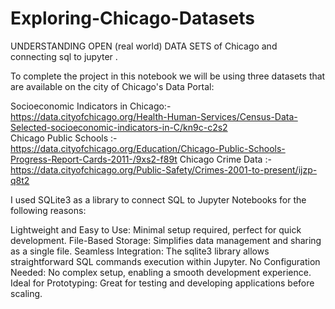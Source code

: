 # Exploring-Chicago-Datasets
UNDERSTANDING OPEN (real world) DATA SETS of Chicago and connecting sql to jupyter .

To complete the project in this notebook we will be using three datasets that are available on the city of Chicago's Data Portal:

Socioeconomic Indicators in Chicago:- https://data.cityofchicago.org/Health-Human-Services/Census-Data-Selected-socioeconomic-indicators-in-C/kn9c-c2s2   
Chicago Public Schools :- https://data.cityofchicago.org/Education/Chicago-Public-Schools-Progress-Report-Cards-2011-/9xs2-f89t
Chicago Crime Data :- https://data.cityofchicago.org/Public-Safety/Crimes-2001-to-present/ijzp-q8t2

I used SQLite3 as a library to connect SQL to Jupyter Notebooks for the following reasons:

Lightweight and Easy to Use: Minimal setup required, perfect for quick development.
File-Based Storage: Simplifies data management and sharing as a single file.
Seamless Integration: The sqlite3 library allows straightforward SQL commands execution within Jupyter.
No Configuration Needed: No complex setup, enabling a smooth development experience.
Ideal for Prototyping: Great for testing and developing applications before scaling.
